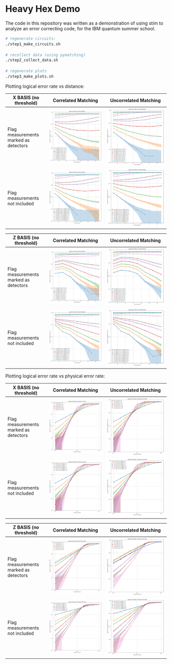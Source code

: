 # Heavy Hex Demo

The code in this repository was written as a demonstration of using stim to analyze an error correcting code, for the IBM quantum summer school.

```bash
# regenerate circuits:
./step1_make_circuits.sh

# recollect data (using pymatching)
./step2_collect_data.sh

# regenerate plots
./step3_make_plots.sh
```

Plotting logical error rate vs distance:

| X BASIS (no threshold)                | Correlated Matching                                                          | Uncorrelated Matching                                                          |
|---------------------------------------|------------------------------------------------------------------------------|--------------------------------------------------------------------------------|
| Flag measurements marked as detectors | ![imag](out/plots/correlated_diam_vs_logical_error_rate_X.png)          | ![imag](out/plots/uncorrelated_diam_vs_logical_error_rate_X.png)          |
| Flag measurements not included        | ![imag](out/plots/correlated_diam_vs_logical_error_rate_X_no_flags.png) | ![imag](out/plots/uncorrelated_diam_vs_logical_error_rate_X_no_flags.png) |


| Z BASIS (no threshold)                | Correlated Matching                                                          | Uncorrelated Matching                                                          |
|---------------------------------------|------------------------------------------------------------------------------|--------------------------------------------------------------------------------|
| Flag measurements marked as detectors | ![imag](out/plots/correlated_diam_vs_logical_error_rate_Z.png)          | ![imag](out/plots/uncorrelated_diam_vs_logical_error_rate_Z.png)          |
| Flag measurements not included        | ![imag](out/plots/correlated_diam_vs_logical_error_rate_Z_no_flags.png) | ![imag](out/plots/uncorrelated_diam_vs_logical_error_rate_Z_no_flags.png) |

Plotting logical error rate vs physical error rate:

| X BASIS (no threshold)                | Correlated Matching                                                     | Uncorrelated Matching                                                          |
|---------------------------------------|-------------------------------------------------------------------------|--------------------------------------------------------------------------------|
| Flag measurements marked as detectors | ![imag](out/plots/correlated_physical_noise_vs_logical_error_rate_X.png)          | ![imag](out/plots/uncorrelated_physical_noise_vs_logical_error_rate_X.png)          |
| Flag measurements not included        | ![imag](out/plots/correlated_physical_noise_vs_logical_error_rate_X_no_flags.png) | ![imag](out/plots/uncorrelated_physical_noise_vs_logical_error_rate_X_no_flags.png) |


| Z BASIS (no threshold)                | Correlated Matching                                                          | Uncorrelated Matching                                                          |
|---------------------------------------|------------------------------------------------------------------------------|--------------------------------------------------------------------------------|
| Flag measurements marked as detectors | ![imag](out/plots/correlated_physical_noise_vs_logical_error_rate_Z.png)          | ![imag](out/plots/uncorrelated_physical_noise_vs_logical_error_rate_Z.png)          |
| Flag measurements not included        | ![imag](out/plots/correlated_physical_noise_vs_logical_error_rate_Z_no_flags.png) | ![imag](out/plots/uncorrelated_physical_noise_vs_logical_error_rate_Z_no_flags.png) |
